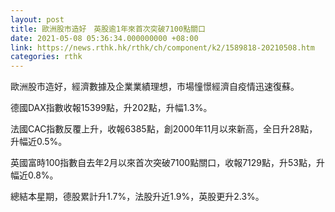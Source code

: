```yaml
---
layout: post
title: 歐洲股市造好　英股逾1年來首次突破7100點關口
date: 2021-05-08 05:36:34.000000000 +08:00
link: https://news.rthk.hk/rthk/ch/component/k2/1589818-20210508.htm
categories: rthk
---
```


歐洲股市造好，經濟數據及企業業績理想，市場憧憬經濟自疫情迅速復蘇。

德國DAX指數收報15399點，升202點，升幅1.3%。

法國CAC指數反覆上升，收報6385點，創2000年11月以來新高，全日升28點，升幅近0.5%。

英國富時100指數自去年2月以來首次突破7100點關口，收報7129點，升53點，升幅近0.8%。

總結本星期，德股累計升1.7%，法股升近1.9%，英股更升2.3%。

